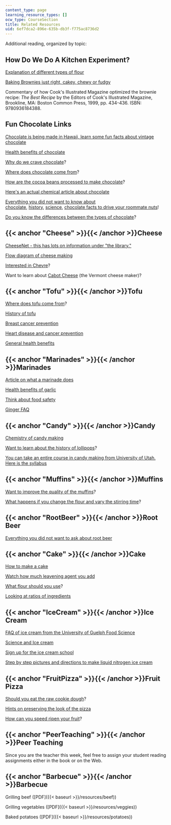 ```yaml
---
content_type: page
learning_resource_types: []
ocw_type: CourseSection
title: Related Resources
uid: 6ef7dca2-896e-635b-db3f-f775ac8736d2
---
```


Additional reading, organized by topic:

How Do We Do A Kitchen Experiment?
----------------------------------

[Explanation of different types of flour](http://www.taunton.com/finecooking/articles/choosing-flour-for-baking.aspx)

[Baking Brownies just right, cakey, chewy or fudgy](http://www.taunton.com/finecooking/articles/how-to/brownies-chewy-cakey-fudgy.aspx)

Commentary of how Cook's Illustrated Magazine optimized the brownie recipe: _The Best Recipe_ by the Editors of Cook's Illustrated Magazine, Brookline, MA: Boston Common Press, 1999, pp. 434-436. ISBN: 9780936184388.

Fun Chocolate Links
-------------------

[Chocolate is being made in Hawaii, learn some fun facts about vintage chocolate](http://www.hawaiianchocolate.com/)

[Health benefits of chocolate](http://www.exploratorium.edu/exploring/exploring_chocolate/choc_7.html)

[Why do we crave chocolate](http://www.exploratorium.edu/exploring/exploring_chocolate/choc_8.html)?

[Where does chocolate come from](http://www.exploratorium.edu/exploring/exploring_chocolate/choc_2.html)?

[How are the cocoa beans processed to make chocolate](http://www.foodsci.uoguelph.ca/deicon/chocolate.gif)?

[Here's an actual chemical article about chocolate](http://pubs.acs.org/cen/whatstuff/stuff/7849sci5.html)

[Everything you did not want to know about chocolate](http://web.archive.org/web/20030608213756/www.cbc.ca/news/indepth/chocolate/), [history](http://web.archive.org/web/20030620155502/www.cbc.ca/news/indepth/chocolate/history.html), [science](http://web.archive.org/web/20030707140906/www.cbc.ca/news/indepth/chocolate/science.html), [chocolate facts to drive your roommate nuts](http://web.archive.org/web/20011116215817/www.cbc.ca/news/indepth/chocolate/nuts.html)!

[Do you know the differences between the types of chocolate](http://www.taunton.com/finecooking/articles/sorting-out-chocolate.aspx)?

{{< anchor "Cheese" >}}{{< /anchor >}}Cheese
--------------------------------------------

[CheeseNet - this has lots on information under "the library."](http://web.archive.org/web/20020122062720/http://cheesenet.wgx.com/)

[Flow diagram of cheese making](http://web.archive.org/web/20020611182850/http://www.ebs.hw.ac.uk/SDA/cheese2.html)

[Interested in Chevre](http://www.cypressgrovechevre.com/experience/section_2.1.html)?

Want to learn about [Cabot Cheese](http://www.cabotcheese.com/) (the Vermont cheese maker)?

{{< anchor "Tofu" >}}{{< /anchor >}}Tofu
----------------------------------------

[Where does tofu come from](http://www.soymilkmaker.com/making_tofu.html)?

[History of tofu](http://www.soya.be/history-of-tofu.php)

[Breast cancer prevention](http://www.mnwelldir.org/docs/cancer2/breast.htm#Soy)

[Heart disease and cancer prevention](http://www.cancertutor.com/Prevention.html)

[General health benefits](http://web.archive.org/web/20040817094617/http://ndnd.essortment.com/soyhealthbenef_rsdr.htm)

{{< anchor "Marinades" >}}{{< /anchor >}}Marinades
--------------------------------------------------

[Article on what a marinade does](http://www.foodproductdesign.com/articles/2000/06/mastering-marinades.aspx)

[Health benefits of garlic](https://www.nm.org/healthbeat/healthy-tips/nutrition/health-benefits-of-garlic)

[Think about food safety](https://www.eatright.org/homefoodsafety/four-steps/refrigerate/how-to-marinate-safely)

[Ginger FAQ](http://www.gingersoftware.com/faq/)

{{< anchor "Candy" >}}{{< /anchor >}}Candy
------------------------------------------

[Chemistry of candy making](https://www.steampoweredfamily.com/candy-science/)

[Want to learn about the history of lollipops](http://www.candy-gift-ideas.net/lollipop_history.htm)?

[You can take an entire course in candy making from University of Utah. Here is the syllabus](http://www.uen.org/Lessonplan/preview.cgi?LPid=1113)

{{< anchor "Muffins" >}}{{< /anchor >}}Muffins
----------------------------------------------

[Want to improve the quality of the muffins](http://web.archive.org/web/20030708005901/http://www.extension.iastate.edu/foodsafety/IBG/05MuffSug.html)?

[What happens if you change the flour and vary the stirring time](http://web.archive.org/web/20030817091618/http://www.extension.iastate.edu/foodsafety/IBG/06MuffFlour.html)?

{{< anchor "RootBeer" >}}{{< /anchor >}}Root Beer
-------------------------------------------------

[Everything you did not want to ask about root beer](http://ask.metafilter.com/94519/Help-me-get-the-fizz-into-my-home-made-root-beer)

{{< anchor "Cake" >}}{{< /anchor >}}Cake
----------------------------------------

[How to make a cake](http://web.archive.org/web/20021023232415/http://www.geocities.com/Heartland/Farm/7446/science.html)

[Watch how much leavening agent you add](http://homecooking.about.com/library/weekly/aa072197.htm)

[What flour should you use](http://www.taunton.com/finecooking/articles/choosing-flour-for-baking.aspx)?

[Looking at ratios of ingredients](http://web.archive.org/web/20030817080020/http://www.extension.iastate.edu/foodsafety/IBG/14CakeForm.html)

{{< anchor "IceCream" >}}{{< /anchor >}}Ice Cream
-------------------------------------------------

[FAQ of ice cream from the University of Guelph Food Science](http://www.foodsci.uoguelph.ca/dairyedu/icecream.html)

[Science and Ice cream](http://www.foodsci.uoguelph.ca/dairyedu/findsci.html)

[Sign up for the ice cream school](http://www.foodsci.uoguelph.ca/dairyedu/iccourse.html)

[Step by step pictures and directions to make liquid nitrogen ice cream](http://www.stevespanglerscience.com/lab/experiments/liquid-nitrogen-ice-cream)

{{< anchor "FruitPizza" >}}{{< /anchor >}}Fruit Pizza
-----------------------------------------------------

[Should you eat the raw cookie dough](https://mailtribune.com/lifestyle/food/the-cdc-keeps-warning-people-not-to-eat-raw-cookie-dough-even-though-its-delicious)?

[Hints on preserving the look of the pizza](http://web.archive.org/web/20041206000909/http://www.newsherald.com/archive/food/chef7128.htm)

[How can you speed ripen your fruit](http://www.taunton.com/finecooking/articles/choosing-ripe-fruit.aspx)?

{{< anchor "PeerTeaching" >}}{{< /anchor >}}Peer Teaching
---------------------------------------------------------

Since you are the teacher this week, feel free to assign your student reading assignments either in the book or on the Web.

{{< anchor "Barbecue" >}}{{< /anchor >}}Barbecue
------------------------------------------------

Grilling beef ([PDF]({{< baseurl >}}/resources/beef))

Grilling vegetables ([PDF]({{< baseurl >}}/resources/veggies))

Baked potatoes ([PDF]({{< baseurl >}}/resources/potatoes))